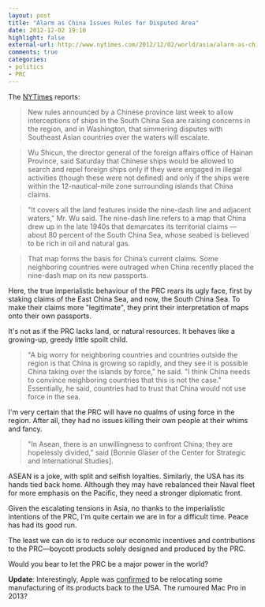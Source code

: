 ```yaml
---
layout: post
title: "Alarm as China Issues Rules for Disputed Area"
date: 2012-12-02 19:10
highlight: false
external-url: http://www.nytimes.com/2012/12/02/world/asia/alarm-as-china-issues-rules-for-disputed-sea.html?pagewanted=all
comments: true
categories: 
- politics
- PRC
---
```

The [NYTimes][source] reports:

> New rules announced by a Chinese province last week to allow interceptions of ships in the South China Sea are raising concerns in the region, and in Washington, that simmering disputes with Southeast Asian countries over the waters will escalate.

> Wu Shicun, the director general of the foreign affairs office of Hainan Province, said Saturday that Chinese ships would be allowed to search and repel foreign ships only if they were engaged in illegal activities (though these were not defined) and only if the ships were within the 12-nautical-mile zone surrounding islands that China claims.

> "It covers all the land features inside the nine-dash line and adjacent waters," Mr. Wu said. The nine-dash line refers to a map that China drew up in the late 1940s that demarcates its territorial claims — about 80 percent of the South China Sea, whose seabed is believed to be rich in oil and natural gas.

> That map forms the basis for China’s current claims. Some neighboring countries were outraged when China recently placed the nine-dash map on its new passports.

Here, the true imperialistic behaviour of the PRC rears its ugly face, first by staking claims of the East China Sea, and now, the South China Sea. To make their claims more "legitimate", they print their interpretation of maps onto their own passports.

It's not as if the PRC lacks land, or natural resources. It behaves like a growing-up, greedy little spoilt child.

> "A big worry for neighboring countries and countries outside the region is that China is growing so rapidly, and they see it is possible China taking over the islands by force," he said. "I think China needs to convince neighboring countries that this is not the case." Essentially, he said, countries had to trust that China would not use force in the sea.

I'm very certain that the PRC will have no qualms of using force in the region. After all, they had no issues killing their own people at their whims and fancy.

> "In Asean, there is an unwillingness to confront China; they are hopelessly divided," said [Bonnie Glaser of the Center for Strategic and International Studies].

ASEAN is a joke, with split and selfish loyalties. Similarly, the USA has its hands tied back home. Although they may have rebalanced their Naval fleet for more emphasis on the Pacific, they need a stronger diplomatic front.

Given the escalating tensions in Asia, no thanks to the imperialistic intentions of the PRC, I'm quite certain we are in for a difficult time. Peace has had its good run.

The least we can do is to reduce our economic incentives and contributions to the PRC—boycott products solely designed and produced by the PRC.

Would you bear to let the PRC be a major power in the world?

**Update**: Interestingly, Apple was [confirmed][nyt] to be relocating some manufacturing of its products back to the USA. The rumoured Mac Pro in 2013?

[nyt]: http://www.nytimes.com/2012/12/07/technology/apple-to-resume-us-manufacturing.html?hp&_r=1&pagewanted=all
[source]: http://www.nytimes.com/2012/12/02/world/asia/alarm-as-china-issues-rules-for-disputed-sea.html?pagewanted=all